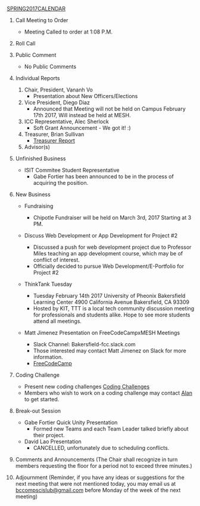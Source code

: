 [SPRING2017CALENDAR](https://docs.google.com/document/d/1rA9dWxV0EfTw5nmmnQxV1iPBzoJ91hjVhNhvAv7QS8g/edit)

1. Call Meeting to Order
	* Meeting Called to order at 1:08 P.M.
2. Roll Call

3. Public Comment
	* No Public Comments
4. Individual Reports
	1. Chair, President, Vananh Vo
		* Presentation about New Officers/Elections
	1. Vice President, Diego Diaz
		* Announced that Meeting will not be held on Campus February 17th 2017, Will instead be held at MESH.
	1. ICC Representative, Alec Sherlock
		* Soft Grant Announcement - We got it! :)
	1. Treasurer, Brian Sullivan
		* [Treasurer Report](https://docs.google.com/spreadsheets/d/1sJV4oCbnSzftXGi_gWaNpjXHrzWlW2MLvBfCd8kbTWQ/edit?usp=sharing)
	1. Advisor(s)
	
5. Unfinished Business
	* ISIT Commitee Student Representative
		- Gabe Fortier has been announced to be in the process of acquiring the position.

6. New Business
	* Fundraising
		- Chipotle Fundraiser will be held on March 3rd, 2017 Starting at 3 PM.
	* Discuss Web Development or App Development for Project #2
		- Discussed a push for web development project due to Professor Miles teaching an app development course, which may be of conflict of interest.
		- Officially decided to pursue Web Development/E-Portfolio for Project #2
		
	* ThinkTank Tuesday
		- Tuesday February 14th 2017 University of Pheonix Bakersfield Learning Center 4900 California Avenue Bakersfield, CA 93309
		- Hosted by KIT, TTT is a local tech community discussion meeting for professionals and students alike. Hope to see more students attend all meetings.
	* Matt Jimenez Presentation on FreeCodeCampxMESH Meetings
		- Slack Channel: Bakersfield-fcc.slack.com
		- Those interested may contact Matt Jimenez on Slack for more information.
		- [FreeCodeCamp](https://www.freecodecamp.com/)
	 
7. Coding Challenge
	* Present new coding challenges
		[Coding Challenges](https://github.com/AICSC/Coding-Challenges)
	* Members who wish to work on a coding challenge may contact [Alan](mailto:alan.marin1996@email.bakersfieldcollege.edu) to get started.
	
8. Break-out Session
	* Gabe Fortier Quick Unity Presentation
		- Formed new Teams and each Team Leader talked briefly about their project.
	* David Lao Presentation
		- CANCELLED, unfortunately due to scheduling conflicts.
		
9. Comments and Announcements
	(The Chair shall recognize in turn members requesting the floor for a period not to exceed three minutes.)

10. Adjournment
	(Reminder, if you have any ideas or suggestions for the next meeting that were not mentioned today, you may email us at bccompscislub@gmail.com before Monday of the week of the next meeting)